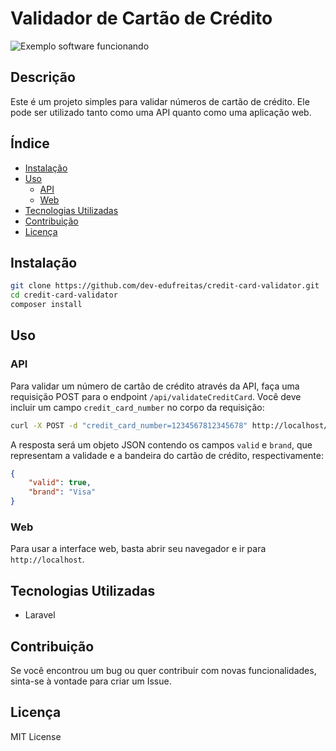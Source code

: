 # Validador de Cartão de Crédito
![Exemplo software funcionando](https://i.ibb.co/t4YHPJ1/validcreditcard.png)

## Descrição

Este é um projeto simples para validar números de cartão de crédito. Ele pode ser utilizado tanto como uma API quanto como uma aplicação web.

## Índice

- [Instalação](#instalação)
- [Uso](#uso)
  - [API](#api)
  - [Web](#web)
- [Tecnologias Utilizadas](#tecnologias-utilizadas)
- [Contribuição](#contribuição)
- [Licença](#licença)

## Instalação

```bash
git clone https://github.com/dev-edufreitas/credit-card-validator.git
cd credit-card-validator
composer install
```

## Uso

### API

Para validar um número de cartão de crédito através da API, faça uma requisição POST para o endpoint `/api/validateCreditCard`. Você deve incluir um campo `credit_card_number` no corpo da requisição:

```bash
curl -X POST -d "credit_card_number=1234567812345678" http://localhost/api/validateCreditCard
```

A resposta será um objeto JSON contendo os campos `valid` e `brand`, que representam a validade e a bandeira do cartão de crédito, respectivamente:

```json
{
    "valid": true,
    "brand": "Visa"
}
```

### Web

Para usar a interface web, basta abrir seu navegador e ir para `http://localhost`.

## Tecnologias Utilizadas

- Laravel

## Contribuição

Se você encontrou um bug ou quer contribuir com novas funcionalidades, sinta-se à vontade para criar um Issue.

## Licença

MIT License

